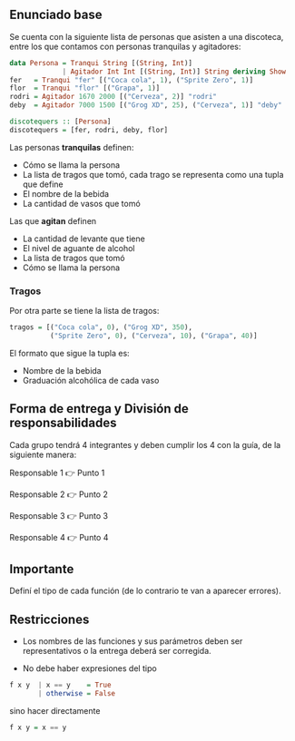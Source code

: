## Enunciado base

Se cuenta con la siguiente lista de personas que asisten a una discoteca, entre los que contamos con personas tranquilas y agitadores: 

``` haskell
data Persona = Tranqui String [(String, Int)] 
             | Agitador Int Int [(String, Int)] String deriving Show
fer   = Tranqui "fer" [("Coca cola", 1), ("Sprite Zero", 1)]
flor  = Tranqui "flor" [("Grapa", 1)]
rodri = Agitador 1670 2000 [("Cerveza", 2)] "rodri"
deby  = Agitador 7000 1500 [("Grog XD", 25), ("Cerveza", 1)] "deby"

discotequers :: [Persona]
discotequers = [fer, rodri, deby, flor]
```

Las personas **tranquilas** definen: 

* Cómo se llama la persona
* La lista de tragos que tomó, cada trago se representa como una tupla que define 
* El nombre de la bebida 
* La cantidad de vasos que tomó 

Las que **agitan** definen

* La cantidad de levante que tiene
* El nivel de aguante de alcohol
* La lista de tragos que tomó
* Cómo se llama la persona

### Tragos

Por otra parte se tiene la lista de tragos: 

``` haskell
tragos = [("Coca cola", 0), ("Grog XD", 350), 
          ("Sprite Zero", 0), ("Cerveza", 10), ("Grapa", 40)]
```

El formato que sigue la tupla es: 

* Nombre de la bebida 
* Graduación alcohólica de cada vaso

## Forma de entrega y División de responsabilidades

Cada grupo tendrá 4 integrantes y deben cumplir los 4 con la guía, de la siguiente manera:

Responsable 1 :point_right: Punto 1

Responsable 2 :point_right: Punto 2 

Responsable 3 :point_right: Punto 3

Responsable 4 :point_right: Punto 4

## Importante

Definí el tipo de cada función (de lo contrario te van a aparecer errores).


## Restricciones

* Los nombres de las funciones y sus parámetros deben ser representativos o la entrega deberá ser corregida.

* No debe haber expresiones del tipo

``` haskell
f x y  | x == y    = True 
       | otherwise = False
```
sino hacer directamente 
``` haskell
f x y = x == y
``` 

